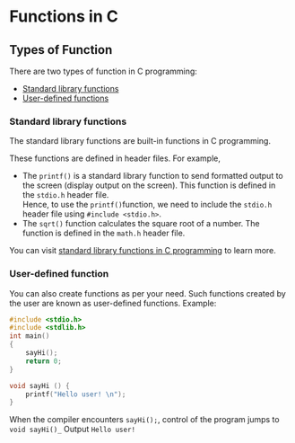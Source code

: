 # Functions in C
## Types of Function
There are two types of function in C programming:
  -   [Standard library functions](https://www.programiz.com/c-programming/library-function "C Library Functions")
 -   [User-defined functions](https://www.programiz.com/c-programming/c-user-defined-functions "C user-defined functions")
### Standard library functions
The standard library functions are built-in functions in C programming.

These functions are defined in header files. For example,

-   The `printf()` is a standard library function to send formatted output to the screen (display output on the screen). This function is defined in the `stdio.h` header file.  
    Hence, to use the `printf()`function, we need to include the `stdio.h` header file using `#include <stdio.h>`.
-   The `sqrt()` function calculates the square root of a number. The function is defined in the `math.h` header file.  

You can visit [standard library functions in C programming](https://www.programiz.com/c-programming/library-function "C Library Functions") to learn more.
### User-defined function
You can also create functions as per your need. Such functions created by the user are known as user-defined functions.
Example:
```c
#include <stdio.h>
#include <stdlib.h>
int main()
{
	sayHi();
	return 0;
}

void sayHi () {
	printf("Hello user! \n");
}
```
When the compiler encounters `sayHi();`, control of the program jumps to
`void sayHi()_`
Output
`Hello user!`